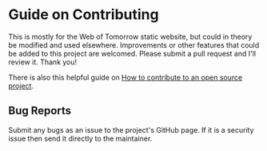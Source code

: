 # Guide on Contributing

This is mostly for the Web of Tomorrow static website, but could in theory be
modified and used elsewhere. Improvements or other features that
could be added to this project are welcomed. Please submit a pull request and
I'll review it. Thank you!

There is also this helpful guide on
[How to contribute to an open source project](https://opensource.guide/how-to-contribute/).

## Bug Reports

Submit any bugs as an issue to the project's GitHub page. If it is a security
issue then send it directly to the maintainer.
